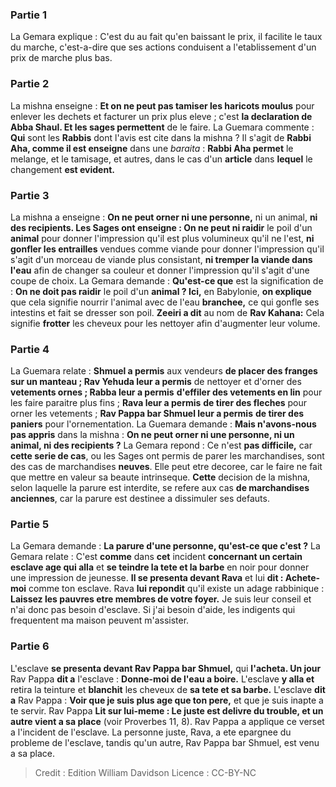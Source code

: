 
### Partie 1
La Gemara explique : C'est du au fait qu'en baissant le prix, il facilite le taux du marche, c'est-a-dire que ses actions conduisent a l'etablissement d'un prix de marche plus bas.

### Partie 2
La mishna enseigne : <b>Et on ne peut pas tamiser les haricots moulus</b> pour enlever les dechets et facturer un prix plus eleve ; c'est <b>la declaration de Abba Shaul. Et les sages permettent</b> de le faire. La Guemara commente : <b>Qui</b> sont les <b>Rabbis</b> dont l'avis est cite dans la mishna ? Il s'agit de <b>Rabbi Aha, comme il est enseigne</b> dans une <i>baraita</i> : <b>Rabbi Aha permet</b> le melange, et le tamisage, et autres, dans le cas d'un <b>article</b> dans <b>lequel</b> le changement <b>est evident.</b>

### Partie 3
La mishna a enseigne : <b>On ne peut orner ni une personne,</b> ni un animal, <b>ni des recipients. Les Sages ont enseigne : On ne peut ni raidir</b> le poil d'un <b>animal</b> pour donner l'impression qu'il est plus volumineux qu'il ne l'est, <b>ni gonfler les entrailles</b> vendues comme viande pour donner l'impression qu'il s'agit d'un morceau de viande plus consistant, <b>ni tremper la viande dans l'eau</b> afin de changer sa couleur et donner l'impression qu'il s'agit d'une coupe de choix. La Gemara demande : <b>Qu'est-ce que</b> est la signification de : <b>On ne doit pas raidir</b> le poil d'un <b>animal ? Ici,</b> en Babylonie, <b>on explique</b> que cela signifie nourrir l'animal avec de l'eau <b>branchee,</b> ce qui gonfle ses intestins et fait se dresser son poil. <b>Zeeiri a dit</b> au nom de <b>Rav Kahana:</b> Cela signifie <b>frotter</b> les cheveux pour les nettoyer afin d'augmenter leur volume.

### Partie 4
La Guemara relate : <b>Shmuel a permis</b> aux vendeurs <b>de placer des franges sur un manteau ; Rav Yehuda leur a permis</b> de nettoyer</b> et d'orner des <b>vetements ornes ; Rabba leur a permis</b> <b>d'effiler des vetements en lin</b> pour les faire paraitre plus fins ; <b>Rava leur a permis</b> <b>de tirer des fleches</b> pour orner les vetements ; <b>Rav Pappa bar Shmuel leur a permis</b> <b>de tirer des paniers</b> pour l'ornementation. La Guemara demande : <b>Mais n'avons-nous pas appris</b> dans la mishna : <b>On ne peut orner ni une personne, ni un animal, ni des recipients ?</b> La Gemara repond : Ce n'est <b>pas difficile,</b> car <b>cette serie de cas</b>, ou les Sages ont permis de parer les marchandises, sont des cas de marchandises <b>neuves</b>. Elle peut etre decoree, car le faire ne fait que mettre en valeur sa beaute intrinseque. <b>Cette</b> decision de la mishna, selon laquelle la parure est interdite, se refere aux cas <b>de marchandises anciennes</b>, car la parure est destinee a dissimuler ses defauts.

### Partie 5
La Gemara demande : <b>La parure d'une personne, qu'est-ce que c'est ?</b> La Gemara relate : C'est <b>comme</b> dans <b>cet</b> incident <b>concernant un certain esclave age qui alla</b> et <b>se teindre la tete et la barbe</b> en noir pour donner une impression de jeunesse. <b>Il se presenta devant Rava</b> et lui <b>dit : Achete-moi</b> comme ton esclave. Rava <b>lui repondit</b> qu'il existe un adage rabbinique : <b>Laissez les pauvres etre membres de votre foyer.</b> Je suis leur conseil et n'ai donc pas besoin d'esclave. Si j'ai besoin d'aide, les indigents qui frequentent ma maison peuvent m'assister.

### Partie 6
L'esclave <b>se presenta devant Rav Pappa bar Shmuel,</b> qui <b>l'acheta. Un jour</b> Rav Pappa <b>dit a</b> l'esclave : <b>Donne-moi de l'eau a boire.</b> L'esclave <b>y alla et</b> retira la teinture et <b>blanchit</b> les cheveux de <b>sa tete et sa barbe.</b> L'esclave <b>dit a</b> Rav Pappa : <b>Voir que je suis plus age que ton pere,</b> et que je suis inapte a te servir. Rav Pappa <b>Lit sur lui-meme : Le juste est delivre du trouble, et un autre vient a sa place</b> (voir Proverbes 11, 8). Rav Pappa a applique ce verset a l'incident de l'esclave. La personne juste, Rava, a ete epargnee du probleme de l'esclave, tandis qu'un autre, Rav Pappa bar Shmuel, est venu a sa place.

>Credit : Edition William Davidson
>Licence : CC-BY-NC